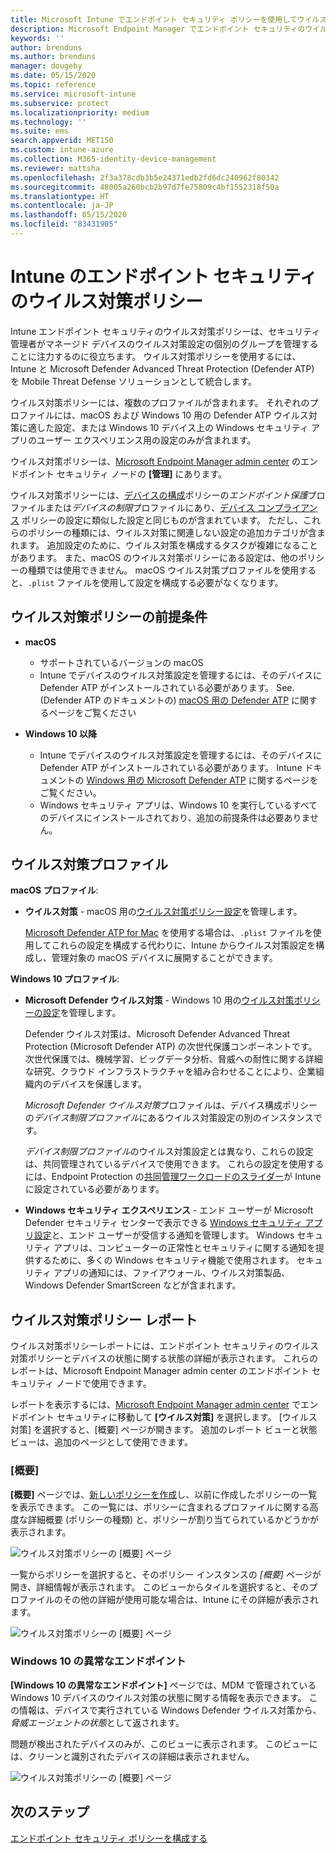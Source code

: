 ```yaml
---
title: Microsoft Intune でエンドポイント セキュリティ ポリシーを使用してウイルス対策設定を管理する | Microsoft Docs
description: Microsoft Endpoint Manager でエンドポイント セキュリティのウイルス対策ポリシーを使用して、管理するデバイスのポリシーを構成および展開し、レポートを使用します。
keywords: ''
author: brenduns
ms.author: brenduns
manager: dougeby
ms.date: 05/15/2020
ms.topic: reference
ms.service: microsoft-intune
ms.subservice: protect
ms.localizationpriority: medium
ms.technology: ''
ms.suite: ems
search.appverid: MET150
ms.custom: intune-azure
ms.collection: M365-identity-device-management
ms.reviewer: mattsha
ms.openlocfilehash: 2f3a378cdb3b5e24371edb2fd6dc240962f80342
ms.sourcegitcommit: 48005a260bcb2b97d7fe75809c4bf1552318f50a
ms.translationtype: HT
ms.contentlocale: ja-JP
ms.lasthandoff: 05/15/2020
ms.locfileid: "83431905"
---
```

# <a name="antivirus-policy-for-endpoint-security-in-intune"></a>Intune のエンドポイント セキュリティのウイルス対策ポリシー

Intune エンドポイント セキュリティのウイルス対策ポリシーは、セキュリティ管理者がマネージド デバイスのウイルス対策設定の個別のグループを管理することに注力するのに役立ちます。 ウイルス対策ポリシーを使用するには、Intune と Microsoft Defender Advanced Threat Protection (Defender ATP) を Mobile Threat Defense ソリューションとして統合します。

ウイルス対策ポリシーには、複数のプロファイルが含まれます。 それぞれのプロファイルには、macOS および Windows 10 用の Defender ATP ウイルス対策に適した設定、または Windows 10 デバイス上の Windows セキュリティ アプリのユーザー エクスペリエンス用の設定のみが含まれます。

ウイルス対策ポリシーは、[Microsoft Endpoint Manager admin center](https://go.microsoft.com/fwlink/?linkid=2109431) のエンドポイント セキュリティ ノードの **[管理]** にあります。

ウイルス対策ポリシーには、[デバイスの構成](../configuration/device-profile-create.md)ポリシーの*エンドポイント保護*プロファイルまたは*デバイスの制限*プロファイルにあり、[デバイス コンプライアンス](../protect/device-compliance-get-started.md) ポリシーの設定に類似した設定と同じものが含まれています。 ただし、これらのポリシーの種類には、ウイルス対策に関連しない設定の追加カテゴリが含まれます。 追加設定のために、ウイルス対策を構成するタスクが複雑になることがあります。 また、macOS のウイルス対策ポリシーにある設定は、他のポリシーの種類では使用できません。 macOS ウイルス対策プロファイルを使用すると、`.plist` ファイルを使用して設定を構成する必要がなくなります。

## <a name="prerequisites-for-antivirus-policy"></a>ウイルス対策ポリシーの前提条件

- **macOS**
  - サポートされているバージョンの macOS
  - Intune でデバイスのウイルス対策設定を管理するには、そのデバイスに Defender ATP がインストールされている必要があります。 See. (Defender ATP のドキュメントの) [macOS 用の Defender ATP](https://docs.microsoft.com/windows/security/threat-protection/microsoft-defender-atp/microsoft-defender-atp-mac) に関するページをご覧ください

- **Windows 10 以降**
  - Intune でデバイスのウイルス対策設定を管理するには、そのデバイスに Defender ATP がインストールされている必要があります。 Intune ドキュメントの [Windows 用の Microsoft Defender ATP](../protect/advanced-threat-protection.md) に関するページをご覧ください。
  - Windows セキュリティ アプリは、Windows 10 を実行しているすべてのデバイスにインストールされており、追加の前提条件は必要ありません。

## <a name="antivirus-profiles"></a>ウイルス対策プロファイル

**macOS プロファイル**:

- **ウイルス対策** - macOS 用の[ウイルス対策ポリシー設定](../protect/antivirus-microsoft-defender-settings-macos.md)を管理します。

  [Microsoft Defender ATP for Mac](https://docs.microsoft.com/windows/security/threat-protection/microsoft-defender-atp/microsoft-defender-atp-mac) を使用する場合は、`.plist` ファイルを使用してこれらの設定を構成する代わりに、Intune からウイルス対策設定を構成し、管理対象の macOS デバイスに展開することができます。

**Windows 10 プロファイル**:

- **Microsoft Defender ウイルス対策** - Windows 10 用の[ウイルス対策ポリシーの設定](../protect/antivirus-microsoft-defender-settings-windows.md)を管理します。

  Defender ウイルス対策は、Microsoft Defender Advanced Threat Protection (Microsoft Defender ATP) の次世代保護コンポーネントです。 次世代保護では、機械学習、ビッグデータ分析、脅威への耐性に関する詳細な研究、クラウド インフラストラクチャを組み合わせることにより、企業組織内のデバイスを保護します。

  *Microsoft Defender ウイルス対策*プロファイルは、デバイス構成ポリシーの*デバイス制限プロファイル*にあるウイルス対策設定の別のインスタンスです。
  
  *デバイス制限プロファイル*のウイルス対策設定とは異なり、これらの設定は、共同管理されているデバイスで使用できます。 これらの設定を使用するには、Endpoint Protection の[共同管理ワークロードのスライダー](https://docs.microsoft.com/configmgr/comanage/how-to-switch-workloads)が Intune に設定されている必要があります。

- **Windows セキュリティ エクスペリエンス** - エンド ユーザーが Microsoft Defender セキュリティ センターで表示できる [Windows セキュリティ アプリ設定](../protect/antivirus-security-experience-windows-settings.md)と、エンド ユーザーが受信する通知を管理します。 Windows セキュリティ アプリは、コンピューターの正常性とセキュリティに関する通知を提供するために、多くの Windows セキュリティ機能で使用されます。 セキュリティ アプリの通知には、ファイアウォール、ウイルス対策製品、Windows Defender SmartScreen などが含まれます。

## <a name="antivirus-policy-reports"></a>ウイルス対策ポリシー レポート

ウイルス対策ポリシーレポートには、エンドポイント セキュリティのウイルス対策ポリシーとデバイスの状態に関する状態の詳細が表示されます。 これらのレポートは、Microsoft Endpoint Manager admin center のエンドポイント セキュリティ ノードで使用できます。

レポートを表示するには、[Microsoft Endpoint Manager admin center](https://go.microsoft.com/fwlink/?linkid=2109431) でエンドポイント セキュリティに移動して **[ウイルス対策]** を選択します。 [ウイルス対策] を選択すると、[概要] ページが開きます。 追加のレポート ビューと状態ビューは、追加のページとして使用できます。

### <a name="summary"></a>[概要]

**[概要]** ページでは、[新しいポリシーを作成](../protect/endpoint-security-policy.md#create-an-endpoint-security-policy)し、以前に作成したポリシーの一覧を表示できます。 この一覧には、ポリシーに含まれるプロファイルに関する高度な詳細概要 (ポリシーの種類) と、ポリシーが割り当てられているかどうかが表示されます。

![ウイルス対策ポリシーの [概要] ページ](./media/endpoint-security-antivirus-policy/antivirus-summary.png)

一覧からポリシーを選択すると、そのポリシー インスタンスの *[概要]* ページが開き、詳細情報が表示されます。 このビューからタイルを選択すると、そのプロファイルのその他の詳細が使用可能な場合は、Intune にその詳細が表示されます。

![ウイルス対策ポリシーの [概要] ページ](./media/endpoint-security-antivirus-policy/policy-overview.png)

### <a name="windows-10-unhealthy-endpoints"></a>Windows 10 の異常なエンドポイント

**[Windows 10 の異常なエンドポイント]** ページでは、MDM で管理されている Windows 10 デバイスのウイルス対策の状態に関する情報を表示できます。 この情報は、デバイスで実行されている Windows Defender ウイルス対策から、*脅威エージェントの状態*として返されます。

問題が検出されたデバイスのみが、このビューに表示されます。 このビューには、クリーンと識別されたデバイスの詳細は表示されません。

![ウイルス対策ポリシーの [概要] ページ](./media/endpoint-security-antivirus-policy/antivirus-unhealthy-endpoints.png)

## <a name="next-steps"></a>次のステップ

[エンドポイント セキュリティ ポリシーを構成する](../protect/endpoint-security-policy.md#create-an-endpoint-security-policy)
